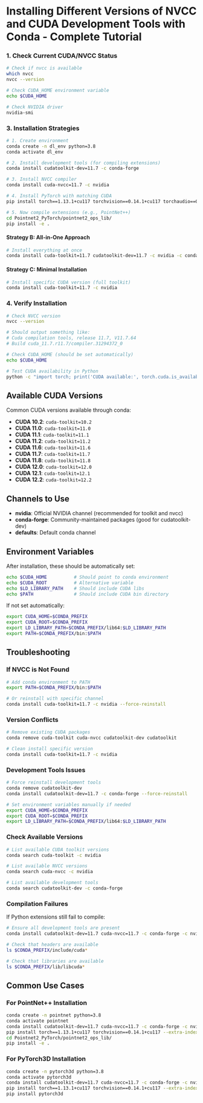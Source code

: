 # Installing Different Versions of NVCC and CUDA Development Tools with Conda - Complete Tutorial

### 1. Check Current CUDA/NVCC Status
```bash
# Check if nvcc is available
which nvcc
nvcc --version

# Check CUDA_HOME environment variable
echo $CUDA_HOME

# Check NVIDIA driver
nvidia-smi
```

### 3. Installation Strategies

```bash
# 1. Create environment
conda create -n dl_env python=3.8
conda activate dl_env

# 2. Install development tools (for compiling extensions)
conda install cudatoolkit-dev=11.7 -c conda-forge

# 3. Install NVCC compiler
conda install cuda-nvcc=11.7 -c nvidia

# 4. Install PyTorch with matching CUDA
pip install torch==1.13.1+cu117 torchvision==0.14.1+cu117 torchaudio==0.13.1 --extra-index-url https://download.pytorch.org/whl/cu117

# 5. Now compile extensions (e.g., PointNet++)
cd Pointnet2_PyTorch/pointnet2_ops_lib/
pip install -e .
```

#### Strategy B: All-in-One Approach
```bash
# Install everything at once
conda install cuda-toolkit=11.7 cudatoolkit-dev=11.7 -c nvidia -c conda-forge
```

#### Strategy C: Minimal Installation
```bash
# Install specific CUDA version (full toolkit)
conda install cuda-toolkit=11.7 -c nvidia
```

### 4. Verify Installation
```bash
# Check NVCC version
nvcc --version

# Should output something like:
# Cuda compilation tools, release 11.7, V11.7.64
# Build cuda_11.7.r11.7/compiler.31294372_0

# Check CUDA_HOME (should be set automatically)
echo $CUDA_HOME

# Test CUDA availability in Python
python -c "import torch; print('CUDA available:', torch.cuda.is_available())"
```

## Available CUDA Versions
Common CUDA versions available through conda:
- **CUDA 10.2**: `cuda-toolkit=10.2`
- **CUDA 11.0**: `cuda-toolkit=11.0`
- **CUDA 11.1**: `cuda-toolkit=11.1`
- **CUDA 11.2**: `cuda-toolkit=11.2`
- **CUDA 11.6**: `cuda-toolkit=11.6`
- **CUDA 11.7**: `cuda-toolkit=11.7`
- **CUDA 11.8**: `cuda-toolkit=11.8`
- **CUDA 12.0**: `cuda-toolkit=12.0`
- **CUDA 12.1**: `cuda-toolkit=12.1`
- **CUDA 12.2**: `cuda-toolkit=12.2`

## Channels to Use
- **nvidia**: Official NVIDIA channel (recommended for toolkit and nvcc)
- **conda-forge**: Community-maintained packages (good for cudatoolkit-dev)
- **defaults**: Default conda channel

## Environment Variables
After installation, these should be automatically set:
```bash
echo $CUDA_HOME          # Should point to conda environment
echo $CUDA_ROOT          # Alternative variable  
echo $LD_LIBRARY_PATH    # Should include CUDA libs
echo $PATH               # Should include CUDA bin directory
```

If not set automatically:
```bash
export CUDA_HOME=$CONDA_PREFIX
export CUDA_ROOT=$CONDA_PREFIX
export LD_LIBRARY_PATH=$CONDA_PREFIX/lib64:$LD_LIBRARY_PATH
export PATH=$CONDA_PREFIX/bin:$PATH
```

## Troubleshooting

### If NVCC is Not Found
```bash
# Add conda environment to PATH
export PATH=$CONDA_PREFIX/bin:$PATH

# Or reinstall with specific channel
conda install cuda-toolkit=11.7 -c nvidia --force-reinstall
```

### Version Conflicts
```bash
# Remove existing CUDA packages
conda remove cuda-toolkit cuda-nvcc cudatoolkit-dev cudatoolkit

# Clean install specific version
conda install cuda-toolkit=11.7 -c nvidia
```

### Development Tools Issues
```bash
# Force reinstall development tools
conda remove cudatoolkit-dev
conda install cudatoolkit-dev=11.7 -c conda-forge --force-reinstall

# Set environment variables manually if needed
export CUDA_HOME=$CONDA_PREFIX
export CUDA_ROOT=$CONDA_PREFIX
export LD_LIBRARY_PATH=$CONDA_PREFIX/lib64:$LD_LIBRARY_PATH
```

### Check Available Versions
```bash
# List available CUDA toolkit versions
conda search cuda-toolkit -c nvidia

# List available NVCC versions
conda search cuda-nvcc -c nvidia

# List available development tools
conda search cudatoolkit-dev -c conda-forge
```

### Compilation Failures
If Python extensions still fail to compile:
```bash
# Ensure all development tools are present
conda install cudatoolkit-dev=11.7 cuda-nvcc=11.7 -c conda-forge -c nvidia

# Check that headers are available
ls $CONDA_PREFIX/include/cuda*

# Check that libraries are available
ls $CONDA_PREFIX/lib/libcuda*
```

## Common Use Cases

### For PointNet++ Installation
```bash
conda create -n pointnet python=3.8
conda activate pointnet
conda install cudatoolkit-dev=11.7 cuda-nvcc=11.7 -c conda-forge -c nvidia
pip install torch==1.13.1+cu117 torchvision==0.14.1+cu117 --extra-index-url https://download.pytorch.org/whl/cu117
cd Pointnet2_PyTorch/pointnet2_ops_lib/
pip install -e .
```

### For PyTorch3D Installation
```bash
conda create -n pytorch3d python=3.8
conda activate pytorch3d
conda install cudatoolkit-dev=11.7 cuda-nvcc=11.7 -c conda-forge -c nvidia
pip install torch==1.13.1+cu117 torchvision==0.14.1+cu117 --extra-index-url https://download.pytorch.org/whl/cu117
pip install pytorch3d
```